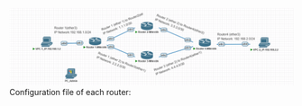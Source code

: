![alt text](https://github.com/fasyaAlvyan/Just_Learn_Networking/blob/main/redundant-static-topology/mikrotik-redudant-static/Topology.png?raw=true)
Configuration file of each router:
